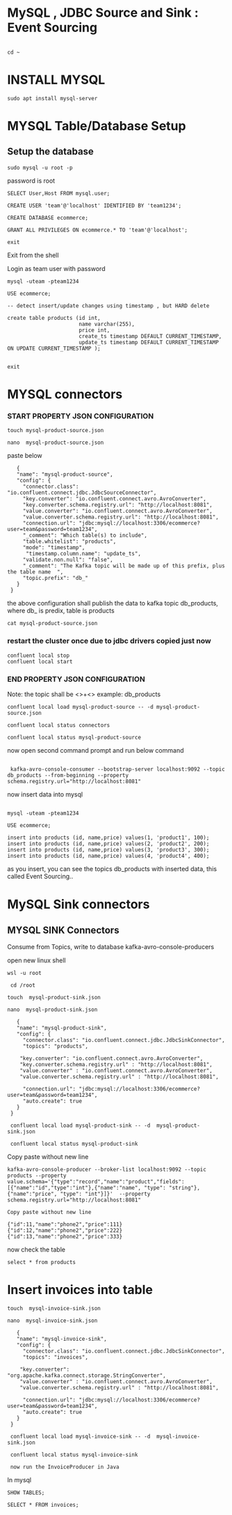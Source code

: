 # MySQL , JDBC Source and Sink : Event Sourcing

```

cd ~
```

# INSTALL MYSQL

```
sudo apt install mysql-server
```

# MYSQL Table/Database Setup


## Setup the database 

```
sudo mysql -u root -p 
```

password is root

```
SELECT User,Host FROM mysql.user;

CREATE USER 'team'@'localhost' IDENTIFIED BY 'team1234';

CREATE DATABASE ecommerce; 

GRANT ALL PRIVILEGES ON ecommerce.* TO 'team'@'localhost';

exit
```


Exit from the shell

Login as team user with password

```
mysql -uteam -pteam1234
```

```
USE ecommerce;

-- detect insert/update changes using timestamp , but HARD delete

create table products (id int, 
                       name varchar(255), 
                       price int, 
                       create_ts timestamp DEFAULT CURRENT_TIMESTAMP, 
                       update_ts timestamp DEFAULT CURRENT_TIMESTAMP ON UPDATE CURRENT_TIMESTAMP );
                       
             
exit
```             



# MYSQL connectors


### START PROPERTY JSON CONFIGURATION

```
touch mysql-product-source.json
 
nano  mysql-product-source.json
```
   paste below
```
   {
   "name": "mysql-product-source",
   "config": {
     "connector.class": "io.confluent.connect.jdbc.JdbcSourceConnector",
     "key.converter": "io.confluent.connect.avro.AvroConverter",
     "key.converter.schema.registry.url": "http://localhost:8081",
     "value.converter": "io.confluent.connect.avro.AvroConverter",
     "value.converter.schema.registry.url": "http://localhost:8081",
     "connection.url": "jdbc:mysql://localhost:3306/ecommerce?user=team&password=team1234",
     "_comment": "Which table(s) to include",
     "table.whitelist": "products",
     "mode": "timestamp",
      "timestamp.column.name": "update_ts",
     "validate.non.null": "false",
     "_comment": "The Kafka topic will be made up of this prefix, plus the table name  ",
     "topic.prefix": "db_"
   }
 }
```
 
the above configuration shall publish the data to kafka topic db_products, where db_ is predix, table is products 

```
cat mysql-product-source.json
 ```
 
 
### restart the cluster once due to jdbc drivers copied just now

```
confluent local stop
confluent local start
```
 
### END PROPERTY JSON CONFIGURATION


 Note: the topic shall be <<PREFIX>>+<<TableName>> example: db_products
 
 ```
 confluent local load mysql-product-source -- -d mysql-product-source.json
 
 confluent local status connectors
 
 confluent local status mysql-product-source
 
 ```
  
  now open second command prompt and run below command

```

 kafka-avro-console-consumer --bootstrap-server localhost:9092 --topic db_products --from-beginning --property schema.registry.url="http://localhost:8081"
 ```
  
 
  now insert data into mysql
  
  ```
  
mysql -uteam -pteam1234

USE ecommerce;
  
  insert into products (id, name,price) values(1, 'product1', 100);
  insert into products (id, name,price) values(2, 'product2', 200);
  insert into products (id, name,price) values(3, 'product3', 300);
  insert into products (id, name,price) values(4, 'product4', 400);
  
  ```
 
  as you insert, you can see the topics db_products with inserted data, this called Event Sourcing..
  
  
  
 # MySQL Sink connectors
 
  
 
## MYSQL SINK Connectors
  Consume from Topics, write to database
  kafka-avro-console-producers
  
  
  open new linux shell
 
  ```
  wsl -u root
  ```
  
 ```
  cd /root
 ```
  
  
```
touch  mysql-product-sink.json

nano  mysql-product-sink.json
```


```
   {
   "name": "mysql-product-sink",
   "config": {
     "connector.class": "io.confluent.connect.jdbc.JdbcSinkConnector",
     "topics": "products",
    
    "key.converter": "io.confluent.connect.avro.AvroConverter",
    "key.converter.schema.registry.url" : "http://localhost:8081",
    "value.converter" : "io.confluent.connect.avro.AvroConverter",
    "value.converter.schema.registry.url" : "http://localhost:8081",   
     
     "connection.url": "jdbc:mysql://localhost:3306/ecommerce?user=team&password=team1234",
     "auto.create": true
   }
 }
```
  
```
 confluent local load mysql-product-sink -- -d  mysql-product-sink.json
```
  
  
 ```
  confluent local status mysql-product-sink
  ```
  
Copy paste without new line
    
```
kafka-avro-console-producer --broker-list localhost:9092 --topic products --property value.schema='{"type":"record","name":"product","fields":[{"name":"id","type":"int"},{"name":"name", "type": "string"}, {"name":"price", "type": "int"}]}'  --property schema.registry.url="http://localhost:8081"
```   
    
    Copy paste without new line
    
```
{"id":11,"name":"phone2","price":111}
{"id":12,"name":"phone2","price":222}
{"id":13,"name":"phone2","price":333}
```

now check the table
   
```
select * from products
```

  
# Insert invoices into table
  
  
```
touch  mysql-invoice-sink.json

nano  mysql-invoice-sink.json
```


```
   {
   "name": "mysql-invoice-sink",
   "config": {
     "connector.class": "io.confluent.connect.jdbc.JdbcSinkConnector",
     "topics": "invoices",
    
    "key.converter": "org.apache.kafka.connect.storage.StringConverter",
    "value.converter" : "io.confluent.connect.avro.AvroConverter",
    "value.converter.schema.registry.url" : "http://localhost:8081",   
     
     "connection.url": "jdbc:mysql://localhost:3306/ecommerce?user=team&password=team1234",
     "auto.create": true
   }
 }
```
  
```
 confluent local load mysql-invoice-sink -- -d  mysql-invoice-sink.json
```
  
  
 ```
  confluent local status mysql-invoice-sink
  ```
  
 ```
  now run the InvoiceProducer in Java 
  ```
  
  In mysql
  
  ```
  SHOW TABLES;
  
  SELECT * FROM invoices;
  
  ```
